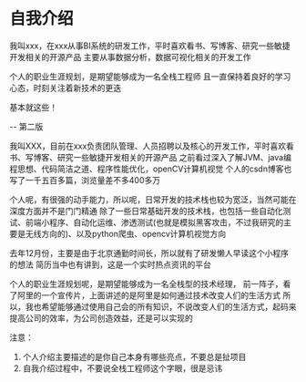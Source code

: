 # 自我介绍

我叫xxx，在xxx从事BI系统的研发工作，平时喜欢看书、写博客、研究一些敏捷开发相关的开源产品
主要从事数据分析，数据可视化相关的开发工作

个人的职业生涯规划，是期望能够成为一名全栈工程师
且一直保持着良好的学习心态，时刻关注着新技术的更迭

基本就这些！



-- 第二版

我叫XXX，目前在xxx负责团队管理、人员招聘以及核心的开发工作，平时喜欢看书、写博客、研究一些敏捷开发相关的开源产品
之前看过深入了解JVM、java编程思想、代码简洁之道、程序性能优化，openCV计算机视觉
个人的csdn博客也写了一千五百多篇，浏览量差不多400多万


个人呢，有很强的动手能力，所以呢，日常开发的技术栈也较为宽泛，当然可能在深度方面并不是门门精通
除了一些日常基础开发的技术栈，也包括一些自动化测试、前端小程序、自动化运维、渗透测试(也就是模拟黑客攻击，不过我研究的主要是无线方向的)、以及python爬虫、opencv计算机视觉方向


去年12月份，主要是由于北京通勤时间长，所以就有了研发懒人早读这个小程序的想法
简历当中也有讲到，这是一个实时热点资讯的平台


个人的职业生涯规划呢，是期望能够成为一名全栈型的技术经理，
前一阵子，看了阿里的一个宣传片，上面讲述的是阿里是如何通过技术改变人们的生活方式
所以，我也希望能够通过使用自己会的所有知识，不说改变人们的生活方式，起码来提高公司的效率，为公司创造效益，还是可以实现的

注意：
1. 个人介绍主要描述的是你自己本身有哪些亮点，不要总是扯项目
2. 自我介绍过程中，不要说全栈工程师这个字眼，很是忌讳
